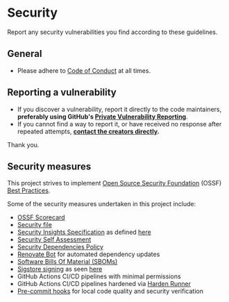 <!--
SPDX-FileCopyrightText: © 2025 open-nudge <https://github.com/open-nudge>
SPDX-FileContributor: szymonmaszke <github@maszke.co>

SPDX-License-Identifier: Apache-2.0
-->

# Security

Report any security vulnerabilities you find according to these
guidelines.

## General

- Please adhere to [Code of Conduct](./CODE_OF_CONDUCT.md) at all times.

## Reporting a vulnerability

- If you discover a vulnerability, report it directly to the code
    maintainers, __preferably using GitHub's
    [Private Vulnerability Reporting](https://docs.github.com/en/code-security/security-advisories/guidance-on-reporting-and-writing/privately-reporting-a-security-vulnerability#privately-reporting-a-security-vulnerability)__.
- If you cannot find a way to report it, or have received no
    response after repeated attempts,
    __[contact the creators directly](https://github.com/open-nudge).__

Thank you.

## Security measures

This project strives to implement
[Open Source Security Foundation](https://openssf.org/)
(OSSF) [Best Practices](https://www.bestpractices.dev/en).

Some of the security measures undertaken in this project include:

- [OSSF Scorecard](https://github.com/ossf/scorecard)
- [Security file](./SECURITY.md)
- [Security Insights Specification](https://github.com/open-nudge/pynudger/blob/main/SECURITY-INSIGHTS.yml)
    as defined [here](https://github.com/ossf/security-insights-spec)
- [Security Self Assessment](SECURITY-SELF-ASSESSMENT.md)
- [Security Dependencies Policy](SECURITY-DEPENDENCY.md)
- [Renovate Bot](https://github.com/open-nudge/pynudger/blob/main/.github/renovate.json)
    for automated dependency updates
- [Software Bills Of Material (SBOMs)](https://github.com/open-nudge/pynudger/releases)
- [Sigstore signing](https://github.com/open-nudge/pynudger/releases)
    as seen [here](https://github.com/sigstore/sigstore-python)
- GitHub Actions CI/CD pipelines with minimal permissions
- GitHub Actions CI/CD pipelines hardened via [Harden Runner](https://github.com/step-security/harden-runner)
- [Pre-commit hooks](https://pre-commit.com/) for local code quality
    and security verification
